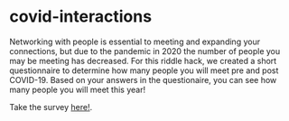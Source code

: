 # covid-interactions

Networking with people is essential to meeting and expanding your connections, but due to the pandemic in 2020 the number of people you may be meeting has decreased.  For this riddle hack, we created a short questionnaire to determine how many people you will meet pre and post COVID-19.  Based on your answers in the questionaire, you can see how many people you will meet this year!

Take the survey [here!](https://stephaniemoore14.github.io/covid-interactions/).

